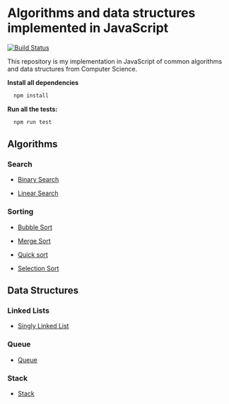 # Algorithms and data structures implemented in JavaScript

[![Build Status](https://travis-ci.org/jakeguti/algorithms-and-data-structures-in-javascript.svg?branch=master)](https://travis-ci.org/jakeguti/algorithms-and-data-structures-in-javascript)

This repository is my implementation in JavaScript of common algorithms and data structures from Computer Science.

**Install all dependencies**

```javascript
  npm install
```

**Run all the tests:**

```javascript
  npm run test
```

## Algorithms

### Search

- [Binary Search](https://github.com/jakeguti/algorithms-and-data-structures-in-javascript/blob/master/src/algorithms/search/binary-search/binary-search.js)

- [Linear Search](https://github.com/jakeguti/algorithms-and-data-structures-in-javascript/blob/master/src/algorithms/search/linear-search/linear-search.js)

### Sorting

- [Bubble Sort](https://github.com/jakeguti/algorithms-and-data-structures-in-javascript/blob/master/src/algorithms/sorting/bubble-sort/bubble-sort.js)

- [Merge Sort](https://github.com/jakeguti/algorithms-and-data-structures-in-javascript/blob/master/src/algorithms/sorting/merge-sort/merge-sort.js)

- [Quick sort](https://github.com/jakeguti/algorithms-and-data-structures-in-javascript/blob/master/src/algorithms/sorting/quick-sort/quick-sort.js)

- [Selection Sort](https://github.com/jakeguti/algorithms-and-data-structures-in-javascript/blob/master/src/algorithms/sorting/selection/selection-sort.js)

## Data Structures

### Linked Lists

- [Singly Linked List](https://github.com/jakeguti/algorithms-and-data-structures-in-javascript/blob/master/src/data-structures/singly-linked-list/singly-linked-list.js)

### Queue

- [Queue](https://github.com/jakeguti/algorithms-and-data-structures-in-javascript/blob/master/src/data-structures/queue/queue.js)

### Stack

- [Stack](https://github.com/jakeguti/algorithms-and-data-structures-in-javascript/blob/master/src/data-structures/stack/stack.js)
